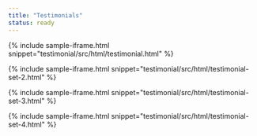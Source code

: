 ```yaml
---
title: "Testimonials"
status: ready
---
```


{% include sample-iframe.html snippet="testimonial/src/html/testimonial.html" %}

{% include sample-iframe.html snippet="testimonial/src/html/testimonial-set-2.html" %}

{% include sample-iframe.html snippet="testimonial/src/html/testimonial-set-3.html" %}

{% include sample-iframe.html snippet="testimonial/src/html/testimonial-set-4.html" %}